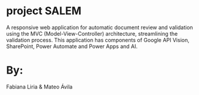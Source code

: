 # project SALEM
A responsive web application for automatic document review and validation using the MVC (Model-View-Controller) architecture, streamlining the validation process. This application has components of Google API Vision, SharePoint, Power Automate and Power Apps and AI.

# By:
Fabiana Liria & Mateo Ávila